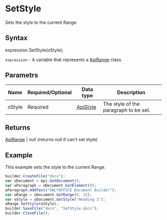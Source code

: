 # SetStyle

Sets the style to the current Range.

## Syntax

expression.SetStyle(oStyle);

`expression` - A variable that represents a [ApiRange](../ApiRange.md) class.

## Parametrs

| **Name** | **Required/Optional** | **Data type** | **Description** |
| ------------- | ------------- | ------------- | ------------- |
| oStyle | Required | [ApiStyle](../../ApiStyle/ApiStyle.md) | The style of the paragraph to be set. |

## Returns

[ApiRange](../ApiRange.md) &#124; null (returns null if can't set style)

## Example

This example sets the style to the current Range.

```javascript
builder.CreateFile("docx");
var oDocument = Api.GetDocument();
var oParagraph = oDocument.GetElement(0);
oParagraph.AddText("ONLYOFFICE Document Builder");
var oRange = oDocument.GetRange(0, 26);
var oStyle = oDocument.GetStyle("Heading 2");
oRange.SetStyle(oStyle);
builder.SaveFile("docx", "SetStyle.docx");
builder.CloseFile();
```